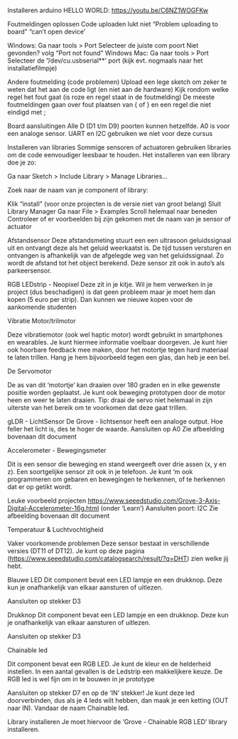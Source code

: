 Installeren arduino
HELLO WORLD: https://youtu.be/C6NZ1WOGFKw 

Foutmeldingen oplossen
Code uploaden lukt niet
“Problem uploading to board” 
“can’t open device’ 

Windows: 
Ga naar tools > Port 
Selecteer de juiste com poort
Niet gevonden? volg “Port not found” Windows
Mac: 
Ga naar tools > Port 
Selecteer de ”/dev/cu.usbserial**’ port (kijk evt. nogmaals naar het installatiefilmpje) 

Andere foutmelding (code problemen)
Upload een lege sketch om zeker te weten dat het aan de code ligt (en niet aan de hardware)
Kijk rondom welke regel het fout gaat (is roze en regel staat in de foutmelding)
De meeste foutmeldingen gaan over fout plaatsen van { of } en een regel die niet eindigd met ;

Board aansluitingen
Alle D (D1 t/m D9) poorten kunnen hetzelfde. A0 is voor een analoge sensor. UART en I2C gebruiken we niet voor deze cursus

Installeren van libraries
Sommige sensoren of actuatoren gebruiken libraries om de code eenvoudiger leesbaar te houden. Het installeren van een library doe je zo:

Ga naar Sketch > Include Library > Manage Libraries…

Zoek naar de naam van je component of library:


Klik “install” (voor onze projecten is de versie niet van groot belang)
Sluit Library Manager
Ga naar File > Examples
Scroll helemaal naar beneden
Controleer of er voorbeelden bij zijn gekomen met de naam van je sensor of actuator


Afstandsensor
Deze afstandsmeting stuurt een een ultrasoon geluidssignaal uit en ontvangt deze als het geluid weerkaatst is. De tijd tussen versturen en ontvangen is afhankelijk van de afgelegde weg van het geluidssignaal. Zo wordt de afstand tot het object berekend. Deze sensor zit ook in auto’s als parkeersensor.

RGB LEDstrip - Neopixel
Deze zit in je kitje. Wil je hem verwerken in je project (dus beschadigen) is dat geen probleem maar je moet hem dan kopen (5 euro per strip). Dan kunnen we nieuwe kopen voor de aankomende studenten





Vibratie Motor/trilmotor

 
Deze vibratiemotor (ook wel haptic motor) wordt gebruikt in smartphones en wearables. Je kunt hiermee informatie voelbaar doorgeven. Je kunt hier ook hoorbare feedback mee maken, door het motortje tegen hard materiaal te laten trillen. Hang je hem bijvoorbeeld tegen een glas, dan heb je een bel.

De Servomotor



De as van dit ‘motortje’ kan draaien over 180 graden en in elke gewenste positie worden geplaatst. Je kunt ook beweging prototypen door de motor heen en weer te laten draaien. Tip: draai de servo niet helemaal in zijn uiterste van het bereik om te voorkomen dat deze gaat trillen.
 
 
gLDR - LichtSensor
De Grove - lichtsensor heeft een analoge output. Hoe feller het licht is, des te hoger de waarde. 
Aansluiten op A0
Zie afbeelding bovenaan dit document






Accelerometer - Bewegingsmeter

Dit is een sensor die beweging en stand weergeeft over drie assen (x, y en z). Een soortgelijke sensor zit ook in je telefoon. Je kunt ‘m ook programmeren om gebaren en bewegingen te herkennen, of te herkennen dat er op getikt wordt.

Leuke voorbeeld projecten 
https://www.seeedstudio.com/Grove-3-Axis-Digital-Accelerometer-16g.html (onder ‘Learn’)
Aansluiten poort: I2C
Zie afbeelding bovenaan dit document



Temperatuur & Luchtvochtigheid

Vaker voorkomende problemen
Deze sensor bestaat in verschillende versies (DT11 of DT12). Je kunt op deze pagina (https://www.seeedstudio.com/catalogsearch/result/?q=DHT) zien welke jij hebt.


Blauwe LED
Dit component bevat een LED lampje en een drukknop. Deze kun je onafhankelijk van elkaar aansturen of uitlezen.

Aansluiten op stekker D3






 


Drukknop
Dit component bevat een LED lampje en een drukknop. Deze kun je onafhankelijk van elkaar aansturen of uitlezen.

Aansluiten op stekker D3



 
 

Chainable led


Dit component bevat een RGB LED. Je kunt de kleur en de helderheid instellen. In een aantal gevallen is de Ledstrip een makkelijkere keuze. De RGB led is wel fijn om in te bouwen in je prototype

Aansluiten op stekker D7
en op de ‘IN’ stekker!
Je kunt deze led doorverbinden, dus als je 4 leds wilt hebben, dan maak je een ketting (OUT naar IN). Vandaar de naam Chainable led.






Library installeren
 Je moet hiervoor de ‘Grove - Chainable RGB LED’ library installeren. 

